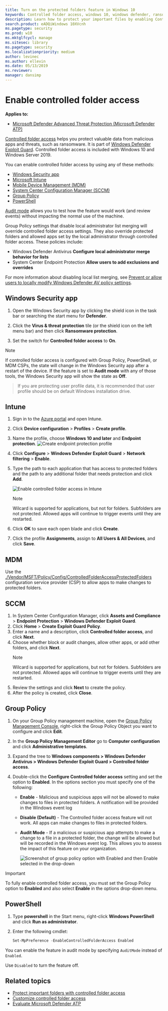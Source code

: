 ```yaml
---
title: Turn on the protected folders feature in Windows 10
keywords: Controlled folder access, windows 10, windows defender, ransomware, protect, files, folders, enable, turn on, use
description: Learn how to protect your important files by enabling Controlled folder access
search.product: eADQiWindows 10XVcnh
ms.pagetype: security
ms.prod: w10
ms.mktglfcycl: manage
ms.sitesec: library
ms.pagetype: security
ms.localizationpriority: medium
author: levinec
ms.author: ellevin
ms.date: 05/13/2019
ms.reviewer: 
manager: dansimp
---
```


# Enable controlled folder access

**Applies to:**

- [Microsoft Defender Advanced Threat Protection (Microsoft Defender ATP)](https://go.microsoft.com/fwlink/p/?linkid=2069559)

[Controlled folder access](controlled-folders-exploit-guard.md) helps you protect valuable data from malicious apps and threats, such as ransomware. It is part of [Windows Defender Exploit Guard](windows-defender-exploit-guard.md). Controlled folder access is included with Windows 10 and Windows Server 2019.

You can enable controlled folder access by using any of these methods:

- [Windows Security app](#windows-security-app)
- [Microsoft Intune](#intune) 
- [Mobile Device Management (MDM)](#mdm)
- [System Center Configuration Manager (SCCM)](#sccm)
- [Group Policy](#group-policy)
- [PowerShell](#powershell)

[Audit mode](evaluate-controlled-folder-access.md) allows you to test how the feature would work (and review events) without impacting the normal use of the machine.

Group Policy settings that disable local administrator list merging will override controlled folder access settings. They also override protected folders and allowed apps set by the local administrator through controlled folder access. These policies include:
- Windows Defender Antivirus **Configure local administrator merge behavior for lists**
- System Center Endpoint Protection **Allow users to add exclusions and overrides**

For more information about disabling local list merging, see [Prevent or allow users to locally modify Windows Defender AV policy settings](https://docs.microsoft.com/windows/security/threat-protection/windows-defender-antivirus/configure-local-policy-overrides-windows-defender-antivirus#configure-how-locally-and-globally-defined-threat-remediation-and-exclusions-lists-are-merged).

## Windows Security app

1. Open the Windows Security app by clicking the shield icon in the task bar or searching the start menu for **Defender**.

2. Click the **Virus & threat protection** tile (or the shield icon on the left menu bar) and then click **Ransomware protection**.

3. Set the switch for **Controlled folder access** to **On**.

>[!NOTE]
>If controlled folder access is configured with Group Policy, PowerShell, or MDM CSPs, the state will change in the Windows Security app after a restart of the device.
>If the feature is set to **Audit mode** with any of those tools, the Windows Security app will show the state as **Off**.

>If you are protecting user profile data, it is recommended that user profile should be on default Windows installation drive.

## Intune

1. Sign in to the [Azure portal](https://portal.azure.com) and open Intune.
1. Click **Device configuration** > **Profiles** > **Create profile**.
1. Name the profile, choose **Windows 10 and later** and **Endpoint protection**.
   ![Create endpoint protection profile](images/create-endpoint-protection-profile.png) 
1. Click **Configure** > **Windows Defender Exploit Guard** > **Network filtering** > **Enable**. 
1. Type the path to each application that has access to protected folders and the path to any additional folder that needs protection and click **Add**. 

   ![Enable controlled folder access in Intune](images/enable-cfa-intune.png)

   >[!NOTE]
   >Wilcard is supported for applications, but not for folders. Subfolders are not protected. Allowed apps will continue to trigger events until they are restarted. 

1. Click **OK** to save each open blade and click **Create**. 
1. Click the profile **Assignments**, assign to **All Users & All Devices**, and click **Save**.

## MDM 

Use the [./Vendor/MSFT/Policy/Config/ControlledFolderAccessProtectedFolders](https://docs.microsoft.com/windows/client-management/mdm/policy-csp-defender#defender-controlledfolderaccessprotectedfolders) configuration service provider (CSP) to allow apps to make changes to protected folders. 

## SCCM

1. In System Center Configuration Manager, click **Assets and Compliance** > **Endpoint Protection** > **Windows Defender Exploit Guard**.
2. Click **Home** > **Create Exploit Guard Policy**.
3. Enter a name and a description, click **Controlled folder access**, and click **Next**.
4. Choose whether block or audit changes, allow other apps, or add other folders, and click **Next**.
   >[!NOTE]
   >Wilcard is supported for applications, but not for folders. Subfolders are not protected. Allowed apps will continue to trigger events until they are restarted.
5. Review the settings and click **Next** to create the policy.
6. After the policy is created, click **Close**. 

## Group Policy

1.  On your Group Policy management machine, open the [Group Policy Management Console](https://technet.microsoft.com/library/cc731212.aspx), right-click the Group Policy Object you want to configure and click **Edit**.

3.  In the **Group Policy Management Editor** go to **Computer configuration** and click **Administrative templates**.

5.  Expand the tree to **Windows components > Windows Defender Antivirus > Windows Defender Exploit Guard > Controlled folder access**.

6. Double-click the **Configure Controlled folder access** setting and set the option to **Enabled**. In the options section you must specify one of the following:
    - **Enable** - Malicious and suspicious apps will not be allowed to make changes to files in protected folders. A notification will be provided in the Windows event log
    - **Disable (Default)** - The Controlled folder access feature will not work. All apps can make changes to files in protected folders.
    - **Audit Mode** - If a malicious or suspicious app attempts to make a change to a file in a protected folder, the change will be allowed but will be recorded in the Windows event log. This allows you to assess the impact of this feature on your organization.

      ![Screenshot of group policy option with Enabled and then Enable selected in the drop-down](images/cfa-gp-enable.png)

>[!IMPORTANT]
>To fully enable controlled folder access, you must set the Group Policy option to **Enabled** and also select **Enable** in the options drop-down menu.

## PowerShell

1. Type **powershell** in the Start menu, right-click **Windows PowerShell** and click **Run as administrator**.

2. Enter the following cmdlet:

    ```PowerShell
    Set-MpPreference -EnableControlledFolderAccess Enabled
    ```

You can enable the feature in audit mode by specifying `AuditMode` instead of `Enabled`.

Use `Disabled` to turn the feature off.

## Related topics

- [Protect important folders with controlled folder access](controlled-folders-exploit-guard.md)
- [Customize controlled folder access](customize-controlled-folders-exploit-guard.md) 
- [Evaluate Microsoft Defender ATP](evaluate-windows-defender-exploit-guard.md)
